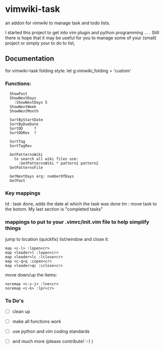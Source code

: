 # vimwiki-task
an addon for vimwiki to manage task and todo lists.

I started this project to get into vim plugin and python programming ... . Still there is hope that it may be useful for you to manage some of your (small) project or simply your to do to list,

## Documentation
for vimwiki-task folding style:
  let g:vimwiki_folding = 'custom'

### Functions:
``` vimscript
  ShowPast
  ShowNextDays
    :ShowNextDays 5
  ShowNextWeek
  ShowNextMonth
 
  SortByStartDate
  SortByDueDate
  SortDD     ?
  SortDDRev  ?

  SortTag
  SortTagRev

  GetPatternsWiki
    to search all wiki files use:
      :GetPatternsWiki * pattern1 pattern2
  GetPatternsFile

  GetNextDays arg: numberOfDays
  GetPast  
```

### Key mappings
<leader>td : task done, adds the date at which the task was done
<leader>tm : move task to the botom. My last section is "completed tasks"


### mappings to put to your .vimrc/init.vim file to help simplify things
jump to location (quickfix) list/window and close it:
``` vimscript
map <c-l> :lopen<cr>
map <leader>l :lopen<cr>
map <leader>lc :lclose<cr>
map <c-q>q :copen<cr>
map <leader>qc :cclose<cr>
```
move down/up the items:
``` vimscript
noremap <c-s-j> :lne<cr>
noremap <c-k> :lpr<cr>
```

### To Do's

* [ ] clean up
* [ ] make all functions work
* [ ] use python and vim coding standards
* [ ] and much more (please contribute! :-) )
 

